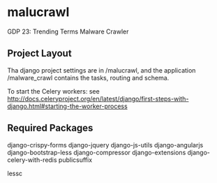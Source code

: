 malucrawl
=========

GDP 23: Trending Terms Malware Crawler

Project Layout
--------------

Tha django project settings are in /malucrawl, and the application /malware_crawl contains the tasks, routing and schema.

To start the Celery workers: see http://docs.celeryproject.org/en/latest/django/first-steps-with-django.html#starting-the-worker-process

Required Packages
-----------------

django-crispy-forms
django-jquery
django-js-utils
django-angularjs
django-bootstrap-less
django-compressor
django-extensions
django-celery-with-redis
publicsuffix

lessc